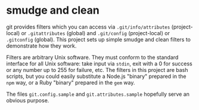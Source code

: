 # smudge and clean

git provides filters which you can access via
`.git/info/attributes` (project-local) or
`.gitattributes` (global) and `.git/config`
(project-local) or `.gitconfig` (global). This
project sets up simple smudge and clean filters to
demonstrate how they work.

Filters are arbitrary Unix software. They must
conform to the standard interface for all Unix
software: take input via `stdin`, exit with a 0
for success or any number up to 255 for failure,
etc. The filters in this project are bash scripts,
but you could easily substitute a Node.js "binary"
prepared in the `npm` way, or a Ruby "binary"
prepared in the `gem` way.

The files `git.config.sample` and
`git.attributes.sample` hopefully serve an obvious
purpose.

